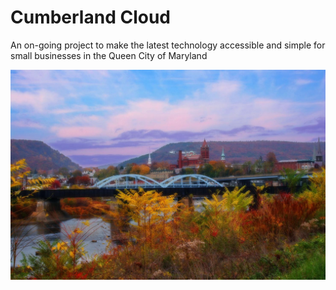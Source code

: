 # Cumberland Cloud

An on-going project to make the latest technology accessible and simple for small businesses in the Queen City of Maryland

![This is a bridge](https://github.com/cumberland-cloud/.github/blob/main/assets/cumberland.jpg)